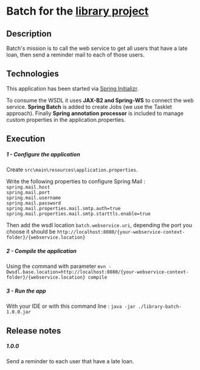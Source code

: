 # Batch for the [library project](https://github.com/xxjokerx/p10-library)  
  
## Description  
  
Batch's mission is to call the web service to get all users that have a 
late loan, then send a reminder mail to each of those users.

## Technologies  
  
This application has been started via [Spring Initializr](https://start.spring.io/).  
  
To consume the WSDL it uses **JAX-B2 and Spring-WS** to connect the web service.
**Spring Batch** is added to create Jobs (we use the Tasklet approach).
Finally **Spring annotation processor** is included to manage custom properties in the application.properties.

## Execution

##### 1 - Configure the application

Create `src\main\resources\application.properties`. 

Write the following properties to configure Spring Mail :\
`spring.mail.host`\
`spring.mail.port`\
`spring.mail.username`\
`spring.mail.password`\
`spring.mail.properties.mail.smtp.auth=true`\
`spring.mail.properties.mail.smtp.starttls.enable=true`
 
 Then add the wsdl location `batch.webservice.uri`, depending the port you choose it should be `http://localhost:8080/{your-webservice-context-folder}/{webservice.location}`
 
##### 2 - Compile the application

Using the command with parameter `mvn -Dwsdl.base.location=http://localhost:8080/{your-webservice-context-folder}/{webservice.location} compile`

##### 3 - Run the app

With your IDE or with this command line : `java -jar ./library-batch-1.0.0.jar`

## Release notes

##### 1.0.0

Send a reminder to each user that have a late loan.
